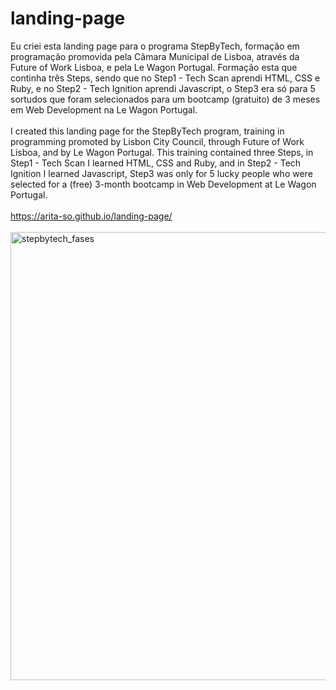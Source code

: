 # landing-page
Eu criei esta landing page para o programa StepByTech, 
formação em programação promovida pela Câmara Municipal de Lisboa, através da Future of Work Lisboa, e pela Le Wagon Portugal.
Formação esta que continha três Steps, sendo que no Step1 - Tech Scan aprendi HTML, CSS e Ruby, e no Step2 - Tech Ignition aprendi Javascript, o Step3 era só para 5 sortudos que foram selecionados para um bootcamp (gratuito) de 3 meses em Web Development na Le Wagon Portugal.
<br>
<br>
I created this landing page for the StepByTech program,
training in programming promoted by Lisbon City Council, through Future of Work Lisboa, and by Le Wagon Portugal.
This training contained three Steps, in Step1 - Tech Scan I learned HTML, CSS and Ruby, and in Step2 - Tech Ignition I learned Javascript, Step3 was only for 5 lucky people who were selected for a (free) 3-month bootcamp in Web Development at Le Wagon Portugal.
<br>
<br>
https://arita-so.github.io/landing-page/
<br>
<br>
<img width="717" alt="stepbytech_fases" src="https://github.com/arita-so/landing-page/assets/114316027/5a59a244-9afa-49f1-852c-e51e9124d6f0">
